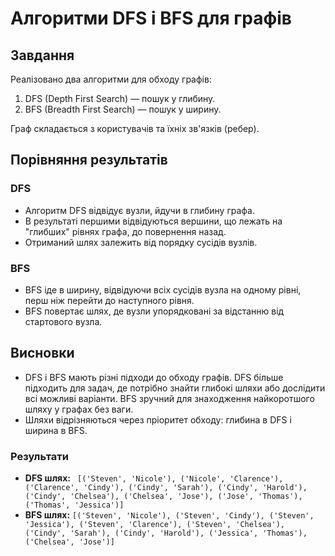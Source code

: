 # Алгоритми DFS і BFS для графів

## Завдання

Реалізовано два алгоритми для обходу графів:

1. DFS (Depth First Search) — пошук у глибину.
2. BFS (Breadth First Search) — пошук у ширину.

Граф складається з користувачів та їхніх зв'язків (ребер).

## Порівняння результатів

### DFS

- Алгоритм DFS відвідує вузли, йдучи в глибину графа.
- В результаті першими відвідуються вершини, що лежать на "глибших" рівнях графа, до повернення назад.
- Отриманий шлях залежить від порядку сусідів вузлів.

### BFS

- BFS іде в ширину, відвідуючи всіх сусідів вузла на одному рівні, перш ніж перейти до наступного рівня.
- BFS повертає шлях, де вузли упорядковані за відстанню від стартового вузла.

## Висновки

- DFS і BFS мають різні підходи до обходу графів. DFS більше підходить для задач, де потрібно знайти глибокі шляхи або дослідити всі можливі варіанти. BFS зручний для знаходження найкоротшого шляху у графах без ваги.
- Шляхи відрізняються через пріоритет обходу: глибина в DFS і ширина в BFS.

### Результати

- **DFS шлях:** ` [('Steven', 'Nicole'), ('Nicole', 'Clarence'), ('Clarence', 'Cindy'), ('Cindy', 'Sarah'), ('Cindy', 'Harold'), ('Cindy', 'Chelsea'), ('Chelsea', 'Jose'), ('Jose', 'Thomas'), ('Thomas', 'Jessica')]`
- **BFS шлях:** `[('Steven', 'Nicole'), ('Steven', 'Cindy'), ('Steven', 'Jessica'), ('Steven', 'Clarence'), ('Steven', 'Chelsea'), ('Cindy', 'Sarah'), ('Cindy', 'Harold'), ('Jessica', 'Thomas'), ('Chelsea', 'Jose')]`

